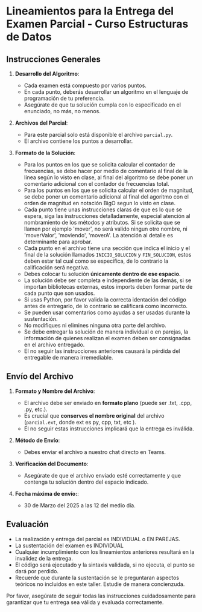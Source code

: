 # Lineamientos para la Entrega del Examen Parcial - Curso Estructuras de Datos

## Instrucciones Generales

1. **Desarrollo del Algoritmo**:
   - Cada examen está compuesto por varios puntos.
   - En cada punto, deberás desarrollar un algoritmo en el lenguaje de programación de tu preferencia.
   - Asegúrate de que tu solución cumpla con lo especificado en el enunciado, no más, no menos.

2. **Archivos del Parcial**:
   - Para este parcial solo está disponible el archivo `parcial.py`.
   - El archivo contiene los puntos a desarrollar.

3. **Formato de la Solución**:
   - Para los puntos en los que se solicita calcular el contador de frecuencias, se debe hacer por medio de comentario al final de la línea según lo visto en clase, al final del algoritmo se debe poner un comentario adicional con el contador de frecuencias total.
   - Para los puntos en los que se solicita calcular el orden de magnitud, se debe poner un comentario adicional al final del agoritmo  con el orden de magnitud en notación BigO segun lo visto en clase.
   - Cada punto tiene unas instrucciones claras de que es lo que se espera, siga las instrucciones detalladamente, especial atención al nombramiento de los métodos y atributos. Si se solicita que se llamen por ejemplo 'mover', no será valido ningun otro nombre, ni 'moverValor', 'moviendo', 'moverA'. La atención al detalle es determinante para aprobar. 
   - Cada punto en el archivo tiene una sección que indica el inicio y el final de la solución llamados `INICIO_SOLUCION` y `FIN_SOLUCION`, estos deben estar tal cual como se especifica, de lo contrario la calificación será negativa.
   - Debes colocar tu solución **únicamente dentro de ese espacio**.
   - La solución debe ser completa e independiente de las demás, si se importan bibliotecas externas, estos imports deben formar parte de cada punto que son usados.
   - Si usas Python, por favor valida la correcta identación del código antes de entregarlo, de lo contrario se calificará como incorrecto.
   - Se pueden usar comentarios como ayudas a ser usadas durante la sustentación.
   - No modifiques ni elimines ninguna otra parte del archivo.
   - Se debe entregar la solución de manera individual o en parejas, la información de quienes realizan el examen deben ser consignadas en el archivo entregado.
   - El no seguir las instrucciones anteriores causará la pérdida del entregable de manera irremediable.

## Envío del Archivo

1. **Formato y Nombre del Archivo**:
   - El archivo debe ser enviado en **formato plano** (puede ser .txt, .cpp, .py, etc.).
   - Es crucial que **conserves el nombre original** del archivo (`parcial.ext`, donde ext es py, cpp, txt, etc ).
   - El no seguir estas instrucciones implicará que la entrega es inválida.

2. **Método de Envío**:
   - Debes enviar el archivo a nuestro chat directo en Teams.

3. **Verificación del Documento**:
   - Asegúrate de que el archivo enviado esté correctamente y que contenga tu solución dentro del espacio indicado.

4. **Fecha máxima de envío:**:
   - 30 de Marzo del 2025 a las 12 del medio día.

## Evaluación

- La realización y entrega del parcial es INDIVIDUAL o EN PAREJAS.
- La sustentación del examen es INDIVIDUAL
- Cualquier incumplimiento con los lineamientos anteriores resultará en la invalidez de la entrega.
- El código será ejecutado y la sintaxis validada, si no ejecuta, el punto se dará por perdido.
- Recuerde que durante la sustentación se le preguntaran aspectos teóricos no incluidos en este taller. Estudie de manera concienzuda.

Por favor, asegúrate de seguir todas las instrucciones cuidadosamente para garantizar que tu entrega sea válida y evaluada correctamente.
